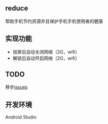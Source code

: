 ## reduce
帮助手机节约资源并且保护手机手机使用者的健康

## 实现功能
*  锁屏后自动关闭网络（2G，wifi）
*  解锁后自动开启网络（2G，wifi）

## TODO 
移步[issues](https://github.com/simlegate/reduce/issues?labels=todo&page=1&state=open)

## 开发环境
Android Studio 
